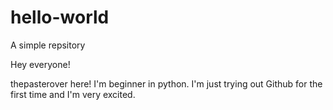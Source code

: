 # hello-world
A simple repsitory

Hey everyone!

thepasterover here! I'm beginner in python. I'm just trying out Github for the first time and I'm very excited.
